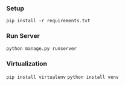 ### Setup

``` 
pip install -r requirements.txt
```

### Run Server
```
python manage.py runserver
```

### Virtualization
```pip install virtualenv```
```python install venv```
